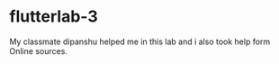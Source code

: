 # flutterlab-3
My classmate dipanshu helped me in this lab and i also took help form Online sources.
